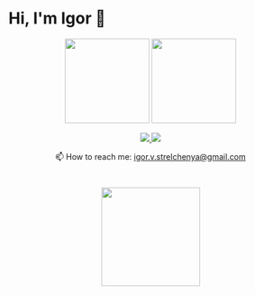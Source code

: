 # Hi, I'm Igor 👋


<p align='center'>
   <a href="https://github-readme-stats.vercel.app/api?username=strelchenya&show_icons=true&count_private=true"><img
           height=150
           src="https://github-readme-stats.vercel.app/api?username=strelchenya&show_icons=true&count_private=true"/></a>
   <a href="https://github.com/strelchenya/github-readme-stats"><img height=150
                                                                  src="https://github-readme-stats.vercel.app/api/top-langs/?username=strelchenya&layout=compact"/></a>
</p>

<p align='center'>
   <a href="https://www.linkedin.com/in/igor-strelchenya/">
       <img src="https://img.shields.io/badge/linkedin-%230077B5.svg?&style=for-the-badge&logo=linkedin&logoColor=white"/>
   </a>
   <a href="https://t.me/igor_strelchenya">
       <img src="https://img.shields.io/badge/Telegram-2CA5E0?style=for-the-badge&logo=telegram&logoColor=white"/>
   </a>
<p align='center'>
   📫 How to reach me: <a href='mailto:igor.v.strelchenya@gmail.com'>igor.v.strelchenya@gmail.com	</a>
</p>

<div align="center" style="margin: 40px 0">
   <a href="https://github.com/strelchenya/github-profile-views-counter">
       <img width="175px" src="https://komarev.com/ghpvc/?username=strelchenya&color=DE002D">
   </a>
</div>

<!--
Here are some ideas to get you started:

- 🔭 I’m currently working on ...
- 🌱 I’m currently learning ...
- 👯 I’m looking to collaborate on ...
- 🤔 I’m looking for help with ...
- 💬 Ask me about ...
- 📫 How to reach me: ...
- 😄 Pronouns: ...
- ⚡ Fun fact: ...
-->
